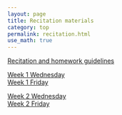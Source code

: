 ```yaml
---
layout: page
title: Recitation materials
category: top
permalink: recitation.html
use_math: true
---
```


<a href="recitation/rec-guidelines.pdf">Recitation and homework guidelines</a>

<a href="recitation/rec1.pdf">Week 1 Wednesday</a><br>
<a href="recitation/rec2.pdf">Week 1 Friday</a>

<a href="recitation/rec3.pdf">Week 2 Wednesday</a><br>
<a href="recitation/rec4.pdf">Week 2 Friday</a>

